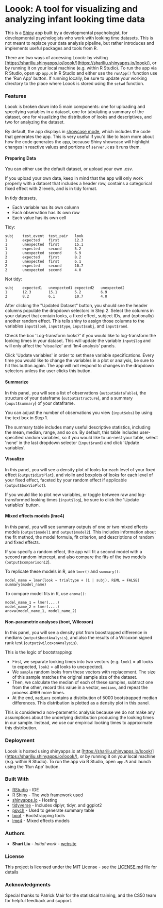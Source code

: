 # Loook: A tool for visualizing and analyzing infant looking time data

This is a [Shiny](https://shiny.rstudio.com/) app built by a developmental psychologist, for developmental psychologists who work with looking time datasets. This is not meant to replace your data analysis pipeline, but rather introduces and implements useful packages and tools from R. 

There are two ways of accessing Loook: by visiting [https://shariliu.shinyapps.io/loook/](https://shariliu.shinyapps.io/loook/), or by running it on your local machine (e.g. within R Studio). To run the app via R Studio, open up `app.R` in R Studio and either use the `runApp()` function use the 'Run App' button. If running locally, be sure to update your working directory to the place where Loook is stored using the `setwd` function.

### Features

Loook is broken down into 5 main components: one for uploading and specifying variables in a dataset, one for tabulating a summary of the dataset, one for visualizing the distribution of looks and descriptives, and two for analyzing the dataset.

By default, the app displays in [showcase mode](https://shiny.rstudio.com/articles/display-modes.html), which includes the code that generates the app. This is very useful if you'd like to learn more about how the code generates the app, because Shiny showcase will highlight changes in reactive values and portions of `server.R` as it runs them.

#### Preparing Data

You can either use the default dataset, or upload your own .csv. 

If you upload your own data, keep in mind that the app will only work properly with a dataset that includes a header row, contains a categorical fixed effect with 2 levels, and is in tidy format.

In tidy datasets, 

* Each variable has its own column
* Each observation has its own row
* Each value has its own cell

Tidy:
```
subj	test_event	test_pair	look
1		expected	first		12.3
1		unexpected	first		15.1
1		expected	second		5.2
1		unexpected	second		6.9
2		expected	first		8.2
2		unexpected	first		6.1
2		expected	second		10.7
2		unexpected	second		4.0
```

Not tidy:
```
subj	expected1	unexpected1 expected2	unexpected2
1		12.3		15.1		5.2			6.9
2		8.2			6.1			10.7		4.0
```

After clicking the "Updated Dataset" button, you should see the header columns populate the dropdown selectors in Step 2. Select the columns in your dataset that contain looks, a fixed effect, subject IDs, and (optionally) another random effect. This tells shiny to assign those columns to the variables `input$look`, `input$type`, `input$subj`, and `input$rand`.

Check the box 'Log-transform looks?' if you would like to log-transform the looking times in your dataset. This will update the variable `input$log` and will only affect the 'visualize' and 'lm4 analysis' panels.

Click 'Update variables' in order to set these variable specifications. Every time you would like to change the variables in a plot or analysis, be sure to hit this button again. The app will not respond to changes in the dropdown selectors unless the user clicks this button.

#### Summarize

In this panel, you will see a list of observations (`output$dataTable`), the structure of your dataframe (`output$structure`), and a summary (`ouput$summary`) of your dataframe. 

You can adjust the number of observations you view (`input$obs`) by using the text box in Step 1.

The summary table includes many useful descriptive statistics, including the mean, median, range, and so on. By default, this table includes user-specified random variables, so if you would like to un-nest your table, select 'none' in the last dropdown selector (`input$rand`) and click 'Update variables'.

#### Visualize

In this panel, you will see a density plot of looks for each level of your fixed effect (`output$distPlot`), and violin and boxplots of looks for each level of your fixed effect, faceted by your random effect if applicable (`output$boxVioPlot`). 

If you would like to plot new variables, or toggle between raw and log-transformed looking times (`input$log`), be sure to click the 'Update variables' button.

#### Mixed effects models (lme4)

In this panel, you will see summary outputs of one or two mixed effects models (`output$model1` and `output$model2`). This includes information about the fit method, the model formula, fit criterion, and descriptions of random and fixed effects. 

If you specify a random effect, the app will fit a second model with a second random intercept, and also compare the fits of the two models (`output$comparison12`). 

To replicate these models in R, use `lmer()` and `summary()`:

```
model_name = lmer(look ~ trialtype + (1 | subj), REML = FALSE)
summary(model_name)
```

To compare model fits in R, use `anova()`:

```
model_name_1 = lmer(....)
model_name_2 = lmer(....)
anova(model_name_1, model_name_2)
```

#### Non-parametric analyses (boot, Wilcoxon)

In this panel, you will see a density plot from boostrapped difference in medians (`output$bootAnalysis`), and also the results of a Wilcoxon signed rank test (`output$wilcoxonAnalysis`).

This is the logic of bootstrapping:

* First, we separate looking times into two vectors (e.g. `look1` = all looks to expected, `look2` = all looks to unexpected).
* We `sample` random looks from these vectors with replacement. The size of this sample matches the original sample size of the dataset.
* Then, we calculate the median of each of these samples, subtract one from the other, record this value in a vector, `medians`, and repeat the process 4999 more times.
* At the end, `medians` contains a distribution of 5000 bootstrapped median differences. This distribution is plotted as a density plot in this panel.

This is considered a non-parametric analysis because we do not make any assumptions about the underlying distribution producing the looking times in our sample. Instead, we use our empirical looking times to approximate this distribution.

### Deployment

Loook is hosted using shinyapps.io at [https://shariliu.shinyapps.io/loook/](https://shariliu.shinyapps.io/loook/), or by running it on your local machine (e.g. within R Studio). To run the app via R Studio, open `app.R` and launch using the 'Run App' button.

### Built With

* [RStudio](https://www.rstudio.com/) - IDE
* [R Shiny](https://shiny.rstudio.com/) - The web framework used
* [shinyapps.io](http://www.shinyapps.io/) - Hosting
* [tidyverse](https://www.tidyverse.org/) - Includes diplyr, tidyr, and ggplot2
* [psych](https://cran.r-project.org/web/packages/psych/index.html) - Used to generate summary table
* [boot](https://cran.r-project.org/web/packages/boot/) - Bootstrapping tools
* [lme4](https://cran.r-project.org/web/packages/lme4/index.html) - Mixed effects models

### Authors

* **Shari Liu** - *Initial work* - [website](https://www.shariliu.com)

### License

This project is licensed under the MIT License - see the [LICENSE.md](LICENSE.md) file for details

### Acknowledgments

Special thanks to Patrick Mair for the statistical training, and the CS50 team for helpful feedback and support.
